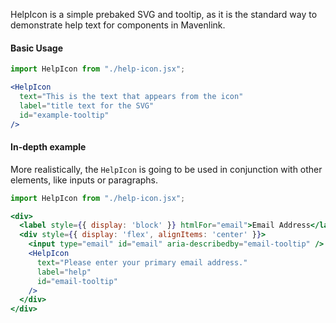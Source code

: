 HelpIcon is a simple prebaked SVG and tooltip, as it is the standard way to demonstrate help text for components in Mavenlink.

#### Basic Usage

```jsx
import HelpIcon from "./help-icon.jsx";

<HelpIcon 
  text="This is the text that appears from the icon" 
  label="title text for the SVG" 
  id="example-tooltip"
/>
```

#### In-depth example

More realistically, the `HelpIcon` is going to be used in conjunction with other elements, like inputs or paragraphs.

```jsx
import HelpIcon from "./help-icon.jsx";

<div>
  <label style={{ display: 'block' }} htmlFor="email">Email Address</label>
  <div style={{ display: 'flex', alignItems: 'center' }}>
    <input type="email" id="email" aria-describedby="email-tooltip" />
    <HelpIcon 
      text="Please enter your primary email address." 
      label="help" 
      id="email-tooltip"
    />
  </div>
</div>
```
